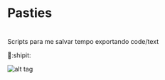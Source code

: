 # Pasties
#
Scripts para me salvar tempo exportando code/text

 :metal::shipit:

![alt tag](https://i.creativecommons.org/l/by-nc-sa/4.0/88x31.png)
